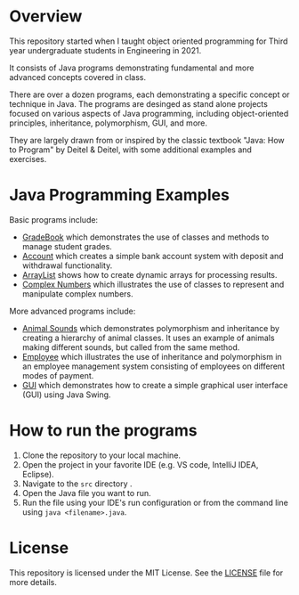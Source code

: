 # Overview
This repository started when I taught object oriented programming for Third year undergraduate students in Engineering in 2021.

It consists of Java programs demonstrating fundamental and more advanced concepts covered in class.

There are over a dozen programs, each demonstrating a specific concept or technique in Java. The programs are desinged as stand alone projects focused on various aspects of Java programming, including object-oriented principles, inheritance, polymorphism, GUI, and more.

They are largely drawn from or inspired by the classic textbook "Java: How to Program" by Deitel & Deitel, with some additional examples and exercises.

# Java Programming Examples
Basic programs include:
- [GradeBook](GradeBook/src/GradeBookTest.java) which demonstrates the use of classes and methods to manage student grades.
- [Account](AccountTesting/src/AccountTesting/AccountTest.java) which creates a simple bank account system with deposit and withdrawal functionality.
- [ArrayList](ArrayListEg/src/ArrayListTest.java) shows how to create dynamic arrays for processing results.
- [Complex Numbers](ComplexExperiment/src/ComplexTest.java) which illustrates the use of classes to represent and manipulate complex numbers.

More advanced programs include:
- [Animal Sounds](Animals/src/AnimalSounds.java) which demonstrates polymorphism and inheritance by creating a hierarchy of animal classes. It uses an example of animals making different sounds, but called from the same method.
- [Employee](Employee/src/EmployeeTest.java) which illustrates the use of inheritance and polymorphism in an employee management system consisting of employees on different modes of payment.
- [GUI](kamaulincoln/Java-Class-Fundamentals/ScreenSaver/src/ScreenSaverTest.java) which demonstrates how to create a simple graphical user interface (GUI) using Java Swing.


# How to run the programs
1. Clone the repository to your local machine.
2. Open the project in your favorite IDE (e.g. VS code, IntelliJ IDEA, Eclipse).
3. Navigate to the `src` directory .
4. Open the Java file you want to run.
5. Run the file using your IDE's run configuration or from the command line using `java <filename>.java`.

# License
This repository is licensed under the MIT License. See the [LICENSE](LICENSE) file for more details.